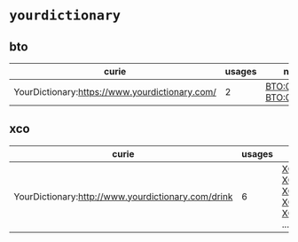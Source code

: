 # `yourdictionary`

## bto

| curie                                          |   usages | nodes                                                                                                                |
|------------------------------------------------|----------|----------------------------------------------------------------------------------------------------------------------|
| YourDictionary:https://www.yourdictionary.com/ |        2 | [BTO:0006279](http://purl.obolibrary.org/obo/BTO_0006279), [BTO:0006305](http://purl.obolibrary.org/obo/BTO_0006305) |

## xco

| curie                                              |   usages | nodes                                                                                                                                                                                                                                                                                                      |
|----------------------------------------------------|----------|------------------------------------------------------------------------------------------------------------------------------------------------------------------------------------------------------------------------------------------------------------------------------------------------------------|
| YourDictionary:http://www.yourdictionary.com/drink |        6 | [XCO:0000021](http://purl.obolibrary.org/obo/XCO_0000021), [XCO:0000297](http://purl.obolibrary.org/obo/XCO_0000297), [XCO:0000327](http://purl.obolibrary.org/obo/XCO_0000327), [XCO:0000328](http://purl.obolibrary.org/obo/XCO_0000328), [XCO:0000329](http://purl.obolibrary.org/obo/XCO_0000329), ... |


